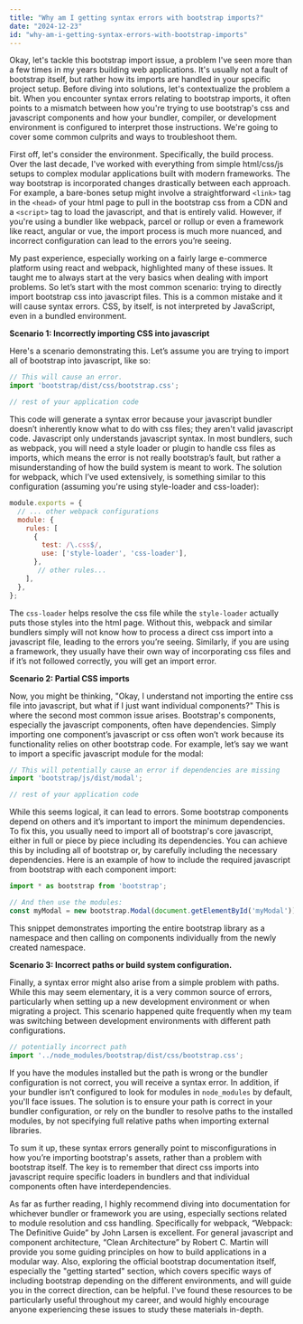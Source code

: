 ```yaml
---
title: "Why am I getting syntax errors with bootstrap imports?"
date: "2024-12-23"
id: "why-am-i-getting-syntax-errors-with-bootstrap-imports"
---
```


Okay, let's tackle this bootstrap import issue, a problem I've seen more than a few times in my years building web applications. It's usually not a fault of bootstrap itself, but rather how its imports are handled in your specific project setup. Before diving into solutions, let's contextualize the problem a bit. When you encounter syntax errors relating to bootstrap imports, it often points to a mismatch between how you're trying to use bootstrap's css and javascript components and how your bundler, compiler, or development environment is configured to interpret those instructions. We're going to cover some common culprits and ways to troubleshoot them.

First off, let's consider the environment. Specifically, the build process. Over the last decade, I've worked with everything from simple html/css/js setups to complex modular applications built with modern frameworks. The way bootstrap is incorporated changes drastically between each approach. For example, a bare-bones setup might involve a straightforward `<link>` tag in the `<head>` of your html page to pull in the bootstrap css from a CDN and a `<script>` tag to load the javascript, and that is entirely valid. However, if you're using a bundler like webpack, parcel or rollup or even a framework like react, angular or vue, the import process is much more nuanced, and incorrect configuration can lead to the errors you’re seeing.

My past experience, especially working on a fairly large e-commerce platform using react and webpack, highlighted many of these issues. It taught me to always start at the very basics when dealing with import problems. So let’s start with the most common scenario: trying to directly import bootstrap css into javascript files. This is a common mistake and it will cause syntax errors. CSS, by itself, is not interpreted by JavaScript, even in a bundled environment.

**Scenario 1: Incorrectly importing CSS into javascript**

Here's a scenario demonstrating this. Let’s assume you are trying to import all of bootstrap into javascript, like so:

```javascript
// This will cause an error.
import 'bootstrap/dist/css/bootstrap.css';

// rest of your application code
```

This code will generate a syntax error because your javascript bundler doesn’t inherently know what to do with css files; they aren't valid javascript code. Javascript only understands javascript syntax. In most bundlers, such as webpack, you will need a style loader or plugin to handle css files as imports, which means the error is not really bootstrap’s fault, but rather a misunderstanding of how the build system is meant to work. The solution for webpack, which I’ve used extensively, is something similar to this configuration (assuming you're using style-loader and css-loader):

```javascript
module.exports = {
  // ... other webpack configurations
  module: {
    rules: [
      {
        test: /\.css$/,
        use: ['style-loader', 'css-loader'],
      },
       // other rules...
    ],
  },
};
```

The `css-loader` helps resolve the css file while the `style-loader` actually puts those styles into the html page. Without this, webpack and similar bundlers simply will not know how to process a direct css import into a javascript file, leading to the errors you’re seeing. Similarly, if you are using a framework, they usually have their own way of incorporating css files and if it’s not followed correctly, you will get an import error.

**Scenario 2: Partial CSS imports**

Now, you might be thinking, "Okay, I understand not importing the entire css file into javascript, but what if I just want individual components?" This is where the second most common issue arises. Bootstrap's components, especially the javascript components, often have dependencies. Simply importing one component’s javascript or css often won’t work because its functionality relies on other bootstrap code. For example, let’s say we want to import a specific javascript module for the modal:

```javascript
// This will potentially cause an error if dependencies are missing
import 'bootstrap/js/dist/modal';

// rest of your application code
```

While this seems logical, it can lead to errors. Some bootstrap components depend on others and it’s important to import the minimum dependencies. To fix this, you usually need to import all of bootstrap's core javascript, either in full or piece by piece including its dependencies. You can achieve this by including all of bootstrap or, by carefully including the necessary dependencies. Here is an example of how to include the required javascript from bootstrap with each component import:

```javascript
import * as bootstrap from 'bootstrap';

// And then use the modules:
const myModal = new bootstrap.Modal(document.getElementById('myModal'));
```

This snippet demonstrates importing the entire bootstrap library as a namespace and then calling on components individually from the newly created namespace.

**Scenario 3: Incorrect paths or build system configuration.**

Finally, a syntax error might also arise from a simple problem with paths. While this may seem elementary, it is a very common source of errors, particularly when setting up a new development environment or when migrating a project. This scenario happened quite frequently when my team was switching between development environments with different path configurations.

```javascript
// potentially incorrect path
import '../node_modules/bootstrap/dist/css/bootstrap.css';
```
If you have the modules installed but the path is wrong or the bundler configuration is not correct, you will receive a syntax error. In addition, if your bundler isn’t configured to look for modules in `node_modules` by default, you'll face issues. The solution is to ensure your path is correct in your bundler configuration, or rely on the bundler to resolve paths to the installed modules, by not specifying full relative paths when importing external libraries.

To sum it up, these syntax errors generally point to misconfigurations in how you’re importing bootstrap's assets, rather than a problem with bootstrap itself. The key is to remember that direct css imports into javascript require specific loaders in bundlers and that individual components often have interdependencies.

As far as further reading, I highly recommend diving into documentation for whichever bundler or framework you are using, especially sections related to module resolution and css handling. Specifically for webpack, “Webpack: The Definitive Guide” by John Larsen is excellent. For general javascript and component architecture, “Clean Architecture” by Robert C. Martin will provide you some guiding principles on how to build applications in a modular way. Also, exploring the official bootstrap documentation itself, especially the "getting started" section, which covers specific ways of including bootstrap depending on the different environments, and will guide you in the correct direction, can be helpful. I've found these resources to be particularly useful throughout my career, and would highly encourage anyone experiencing these issues to study these materials in-depth.
